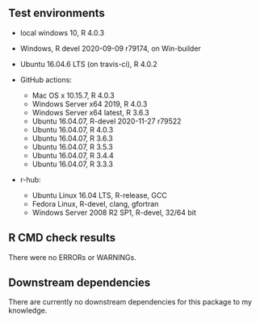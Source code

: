 ## Test environments
* local windows 10, R 4.0.3
* Windows, R devel 2020-09-09 r79174, on Win-builder
* Ubuntu 16.04.6 LTS (on travis-ci), R 4.0.2

* GitHub actions:
  * Mac OS x 10.15.7, R 4.0.3
  * Windows Server x64 2019, R 4.0.3
  * Windows Server x64 latest, R 3.6.3
  * Ubuntu 16.04.07, R-devel 2020-11-27 r79522
  * Ubuntu 16.04.07, R 4.0.3
  * Ubuntu 16.04.07, R 3.6.3
  * Ubuntu 16.04.07, R 3.5.3
  * Ubuntu 16.04.07, R 3.4.4
  * Ubuntu 16.04.07, R 3.3.3

* r-hub:
  * Ubuntu Linux 16.04 LTS, R-release, GCC
  * Fedora Linux, R-devel, clang, gfortran
  * Windows Server 2008 R2 SP1, R-devel, 32/64 bit

## R CMD check results
There were no ERRORs or WARNINGs.

## Downstream dependencies
There are currently no downstream dependencies for this package to my knowledge.
